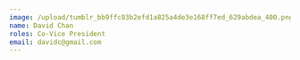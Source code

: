 ```yaml
---
image: /upload/tumblr_bb9ffc83b2efd1a825a4de3e168ff7ed_629abdea_400.png
name: David Chan
roles: Co-Vice President
email: davidc@gmail.com
---
```

